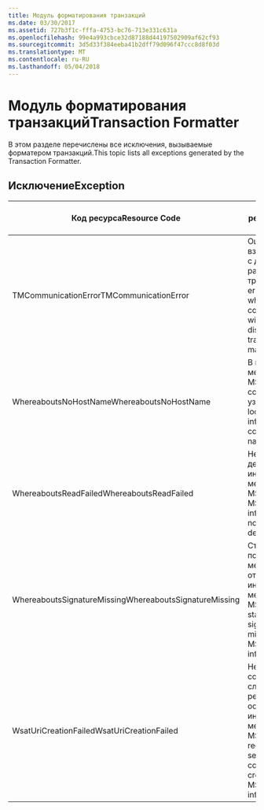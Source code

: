 ```yaml
---
title: Модуль форматирования транзакций
ms.date: 03/30/2017
ms.assetid: 727b3f1c-fffa-4753-bc76-713e331c631a
ms.openlocfilehash: 99e4a993cbce32d87188d44197502909af62cf93
ms.sourcegitcommit: 3d5d33f384eeba41b2dff79d096f47ccc8d8f03d
ms.translationtype: MT
ms.contentlocale: ru-RU
ms.lasthandoff: 05/04/2018
---
```

# <a name="transaction-formatter"></a><span data-ttu-id="2f766-102">Модуль форматирования транзакций</span><span class="sxs-lookup"><span data-stu-id="2f766-102">Transaction Formatter</span></span>
<span data-ttu-id="2f766-103">В этом разделе перечислены все исключения, вызываемые форматером транзакций.</span><span class="sxs-lookup"><span data-stu-id="2f766-103">This topic lists all exceptions generated by the Transaction Formatter.</span></span>  
  
## <a name="exception"></a><span data-ttu-id="2f766-104">Исключение</span><span class="sxs-lookup"><span data-stu-id="2f766-104">Exception</span></span>  
  
|<span data-ttu-id="2f766-105">Код ресурса</span><span class="sxs-lookup"><span data-stu-id="2f766-105">Resource Code</span></span>|<span data-ttu-id="2f766-106">Строка ресурса</span><span class="sxs-lookup"><span data-stu-id="2f766-106">Resource String</span></span>|  
|-------------------|---------------------|  
|<span data-ttu-id="2f766-107">TMCommunicationError</span><span class="sxs-lookup"><span data-stu-id="2f766-107">TMCommunicationError</span></span>|<span data-ttu-id="2f766-108">Ошибка при взаимодействии с диспетчером распределенных транзакций.</span><span class="sxs-lookup"><span data-stu-id="2f766-108">An error occurred while communicating with the distributed transaction manager.</span></span>|  
|<span data-ttu-id="2f766-109">WhereaboutsNoHostName</span><span class="sxs-lookup"><span data-stu-id="2f766-109">WhereaboutsNoHostName</span></span>|<span data-ttu-id="2f766-110">В информации о местонахождении MSDTC не содержится имя узла.</span><span class="sxs-lookup"><span data-stu-id="2f766-110">The MSDTC location information did not contain a host name.</span></span>|  
|<span data-ttu-id="2f766-111">WhereaboutsReadFailed</span><span class="sxs-lookup"><span data-stu-id="2f766-111">WhereaboutsReadFailed</span></span>|<span data-ttu-id="2f766-112">Не удалось десериализовать информацию о местонахождении MSDTC.</span><span class="sxs-lookup"><span data-stu-id="2f766-112">The MSDTC location information could not be deserialized.</span></span>|  
|<span data-ttu-id="2f766-113">WhereaboutsSignatureMissing</span><span class="sxs-lookup"><span data-stu-id="2f766-113">WhereaboutsSignatureMissing</span></span>|<span data-ttu-id="2f766-114">Стандартная подпись местонахождения отсутствует в информации о местонахождении MSDTC.</span><span class="sxs-lookup"><span data-stu-id="2f766-114">The standard location signature was missing from the MSDTC location information.</span></span>|  
|<span data-ttu-id="2f766-115">WsatUriCreationFailed</span><span class="sxs-lookup"><span data-stu-id="2f766-115">WsatUriCreationFailed</span></span>|<span data-ttu-id="2f766-116">Не удалось создать адрес службы регистрации на основе информации о местонахождении MSDTC.</span><span class="sxs-lookup"><span data-stu-id="2f766-116">A registration service address could not be created from the MSDTC location information.</span></span>|
